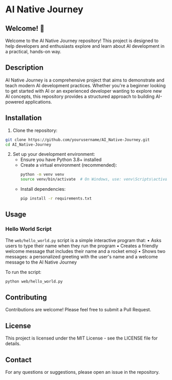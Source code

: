 # AI Native Journey

## Welcome! 👋

Welcome to the AI Native Journey repository! This project is designed to help developers and enthusiasts explore and learn about AI development in a practical, hands-on way.

## Description

AI Native Journey is a comprehensive project that aims to demonstrate and teach modern AI development practices. Whether you're a beginner looking to get started with AI or an experienced developer wanting to explore new AI concepts, this repository provides a structured approach to building AI-powered applications.

## Installation

1. Clone the repository:
```bash
git clone https://github.com/yourusername/AI_Native-Journey.git
cd AI_Native-Journey
```

2. Set up your development environment:
   - Ensure you have Python 3.8+ installed
   - Create a virtual environment (recommended):
     ```bash
     python -m venv venv
     source venv/bin/activate  # On Windows, use: venv\Scripts\activate
     ```
   - Install dependencies:
     ```bash
     pip install -r requirements.txt
     ```

## Usage

### Hello World Script
The `web/hello_world.py` script is a simple interactive program that:
• Asks users to type their name when they run the program
• Creates a friendly welcome message that includes their name and a rocket emoji
• Shows two messages: a personalized greeting with the user's name and a welcome message to the AI Native Journey

To run the script:
```bash
python web/hello_world.py
```

## Contributing

Contributions are welcome! Please feel free to submit a Pull Request.

## License

This project is licensed under the MIT License - see the LICENSE file for details.

## Contact

For any questions or suggestions, please open an issue in the repository. 